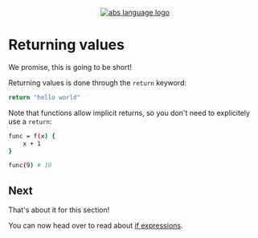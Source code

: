<p align="center">
  <a href="https://www.abs-lang.org/">
    <img alt="abs language logo" src="https://github.com/abs-lang/abs/blob/master/bin/abs-horizontal.png?raw=true">
  </a>
</p>

# Returning values

We promise, this is going to be short!

Returning values is done through the
`return` keyword:

``` bash
return "hello world"
```

Note that functions allow implicit returns,
so you don't need to explicitely use a `return`:

``` bash
func = f(x) {
    x + 1
}

func(9) # 10
```

## Next

That's about it for this section!

You can now head over to read about [if expressions](/syntax/if).